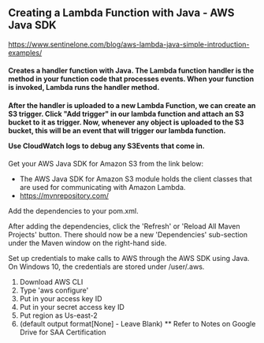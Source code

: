 <h2> Creating a Lambda Function with Java - AWS Java SDK</h2>

https://www.sentinelone.com/blog/aws-lambda-java-simple-introduction-examples/

<h4>
Creates a handler function with Java. The Lambda function handler is the method in your function code that processes events. When your function is invoked, Lambda runs the handler method.</h4>

<h4>
After the handler is uploaded to a new Lambda Function, we can create an S3 trigger. Click "Add trigger" in our lambda function and attach an S3 bucket to it as trigger. Now, whenever any object is uploaded to the S3 bucket, this will be an event that will trigger our lambda function.

Use CloudWatch logs to debug any S3Events that come in.
</h4>

Get your AWS Java SDK for Amazon S3 from the link below:
* The AWS Java SDK for Amazon S3 module holds the client classes that are used for communicating with Amazon Lambda.
* https://mvnrepository.com/

Add the dependencies to your pom.xml.

After adding the dependencies, click the 'Refresh' or 'Reload All Maven Projects' button. There should now be a new
'Dependencies' sub-section under the Maven window on the right-hand side.

Set up credentials to make calls to AWS through the AWS SDK using Java. On Windows 10, the credentials
are stored under /user/.aws.

1) Download AWS CLI
2) Type 'aws configure'
3) Put in your access key ID
4) Put in your secret access key ID
5) Put region as Us-east-2
6) (default output format[None] - Leave Blank)
   ** Refer to Notes on Google Drive for SAA Certification

